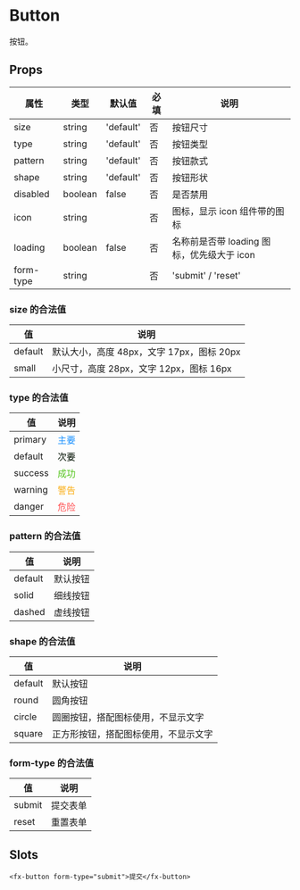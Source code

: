 # Button

按钮。

## Props

| 属性      | 类型    | 默认值    | 必填 | 说明                                       |
| --------- | ------- | --------- | ---- | ------------------------------------------ |
| size      | string  | 'default' | 否   | 按钮尺寸                                   |
| type      | string  | 'default' | 否   | 按钮类型                                   |
| pattern   | string  | 'default' | 否   | 按钮款式                                   |
| shape     | string  | 'default' | 否   | 按钮形状                                   |
| disabled  | boolean | false     | 否   | 是否禁用                                   |
| icon      | string  |           | 否   | 图标，显示 icon 组件带的图标               |
| loading   | boolean | false     | 否   | 名称前是否带 loading 图标，优先级大于 icon |
| form-type | string  |           | 否   | 'submit' / 'reset'                         |

### size 的合法值

| 值      | 说明                                      |
| ------- | ----------------------------------------- |
| default | 默认大小，高度 48px，文字 17px，图标 20px |
| small   | 小尺寸，高度 28px，文字 12px，图标 16px   |

### type 的合法值

| 值      | 说明                                      |
| ------- | ----------------------------------------- |
| primary | <font color=#1890ff>主要</font>           |
| default | <font color=rgb(4,10,19,0.04)>次要</font> |
| success | <font color=#52c41a>成功</font>           |
| warning | <font color=#faad14>警告</font>           |
| danger  | <font color=#ff4d4f>危险</font>           |

### pattern 的合法值

| 值      | 说明     |
| ------- | -------- |
| default | 默认按钮 |
| solid   | 细线按钮 |
| dashed  | 虚线按钮 |

### shape 的合法值

| 值      | 说明                                 |
| ------- | ------------------------------------ |
| default | 默认按钮                             |
| round   | 圆角按钮                             |
| circle  | 圆圈按钮，搭配图标使用，不显示文字   |
| square  | 正方形按钮，搭配图标使用，不显示文字 |

### form-type 的合法值

| 值     | 说明     |
| ------ | -------- |
| submit | 提交表单 |
| reset  | 重置表单 |

## Slots

```
<fx-button form-type="submit">提交</fx-button>
```
